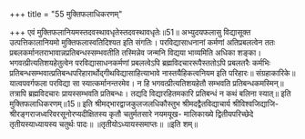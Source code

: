 +++
title = "55 मुक्तिफलाधिकरणम्"

+++
एवं मुक्तिफलानियमस्तदवस्थावधृतेस्तदवस्थावधृतेः॥51॥ अभ्युदयफलासु विद्यासूक्त उत्पत्तिकालानियमो मुक्तिफलास्वतिदिश्यत इति संगतिः। परविद्यासाधनानां कर्मणां अतिप्रबलत्वेन ततः प्रबलकर्मानतराभावान्नप्रतिबन्धस्सम्भवतीति तस्मिन्नेव जन्मनि विद्यया भाव्यमिति अधिका शङ्का। भगवत्प्रीत्यतिशयहेतुत्वेन परविद्यासाधनकर्मणां प्रबलत्वेऽपि ब्रह्मविदचाररूपैस्ततोऽपि प्रबलतरैः कर्मभिः प्रतिबन्धसम्भवात्प्रतिबन्धपरिहारार्थोद्गीथविद्यासाहित्याभावे नास्तयैहिकत्वनियम इति परिहारः॥ संग्रहाकारिके॥ यात्वपवर्गफला परविद्या सा स्यात्कर्मानन्तरमेव। न हि भगवत्प्रीत्यतिशयहेतौ सम्भवति प्रतिबन्धकमस्मिन्॥ तत्रापि ब्रह्मविदचारः प्रायस्सम्भवति प्रतिबन्धः। तद्यदि विद्यारहितमकारि प्रतिबन्धं न कथं बलिना स्यात्॥ इति मुक्तिफलाधिकरणम्॥15॥ इति श्रीमद्भारद्वाजकुलजलधिकौस्तुभ श्रीमदद्वैतविद्याचार्य श्रीविश्वजिद्याजि- श्रीरङ्गराजध्वरिवरसूनोरप्यदीक्षितस्य कृतौ चतुर्मतसारे नयमयूख- मालिकाख्ये द्वितीयपरिच्छेदे तृतीयस्याध्यायस्य चतुर्थः पादः॥ ॥तृतीयोऽध्यायस्समाप्तः॥ ॥इति शम्॥